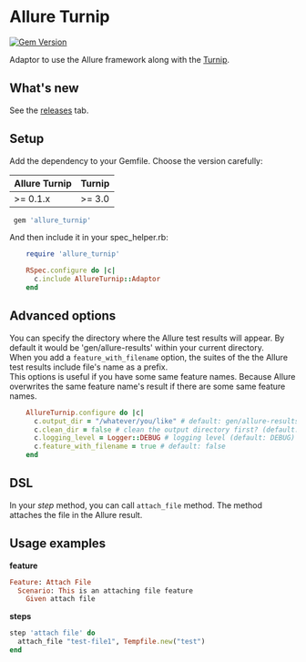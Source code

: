 # Allure Turnip

[![Gem Version](https://badge.fury.io/rb/allure-rspec.svg)](http://badge.fury.io/rb/allure-rspec)

Adaptor to use the Allure framework along with the [Turnip](https://github.com/jnicklas/turnip).

## What's new

See the [releases](https://github.com/aha-oretama/allure_turnip/releases) tab.


## Setup

Add the dependency to your Gemfile. Choose the version carefully:

| Allure Turnip | Turnip |
| ------------- | ------ |
| >= 0.1.x | >= 3.0 |

```ruby
 gem 'allure_turnip'
```

And then include it in your spec_helper.rb:

```ruby
    require 'allure_turnip'

    RSpec.configure do |c|
      c.include AllureTurnip::Adaptor
    end
```

## Advanced options

You can specify the directory where the Allure test results will appear. By default it would be 'gen/allure-results'
within your current directory.  
When you add a `feature_with_filename` option, the suites of the the Allure test results include file's name as a prefix.  
This options is useful if you have some same feature names. Because Allure overwrites the same feature name's result if there are some same feature names.

```ruby
    AllureTurnip.configure do |c|
      c.output_dir = "/whatever/you/like" # default: gen/allure-results
      c.clean_dir = false # clean the output directory first? (default: true)
      c.logging_level = Logger::DEBUG # logging level (default: DEBUG)
      c.feature_with_filename = true # default: false
    end
```

## DSL
In your *step* method, you can call `attach_file` method.
The method attaches the file in the Allure result.

## Usage examples

**feature**
```ruby
Feature: Attach File
  Scenario: This is an attaching file feature
    Given attach file
```

**steps**
```ruby
step 'attach file' do
  attach_file "test-file1", Tempfile.new("test")
end
```
